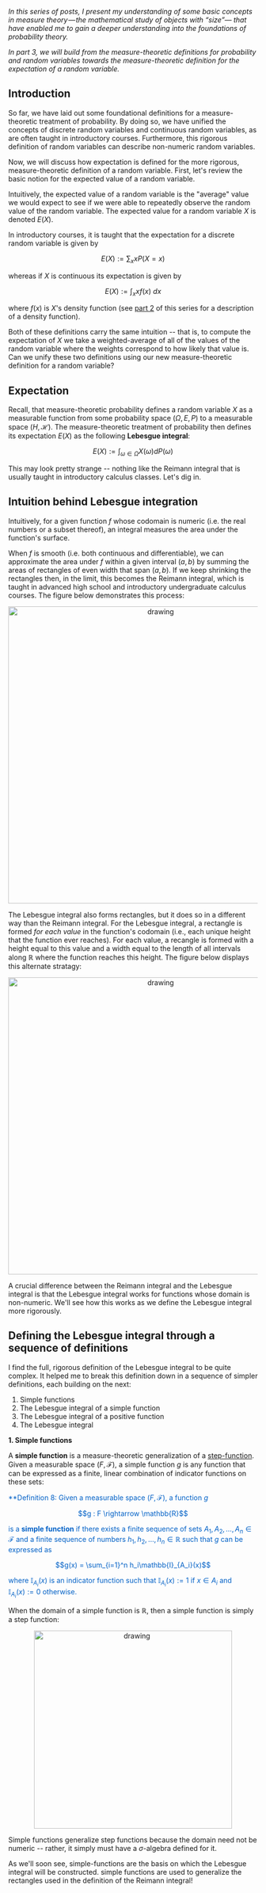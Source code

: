 


*In this series of posts, I present my understanding of some basic concepts in measure theory — the mathematical study of objects with “size”— that have enabled me to gain a deeper understanding into the foundations of probability theory.*

*In part 3, we will build from the measure-theoretic definitions for probability and random variables towards the measure-theoretic definition for the expectation of a random variable.*

Introduction
-------

So far, we have laid out some foundational definitions for a measure-theoretic treatment of probability. By doing so, we have unified the concepts of discrete random variables and continuous random variables, as are often taught in introductory courses.  Furthermore, this rigorous definition of random variables can describe non-numeric random variables.  

Now, we will discuss how expectation is defined for the more rigorous, measure-theoretic definition of a random variable. First, let's review the basic notion for the expected value of a random variable. 

Intuitively, the expected value of a random variable is the "average" value we would expect to see if we were able to repeatedly observe the random value of the random variable.  The expected value for a random variable $X$ is denoted $E(X)$.

In introductory courses, it is taught that the expectation for a discrete random variable is given by

$$E(X) := \sum_x xP(X = x)$$

whereas if $X$ is continuous its expectation is given by

$$E(X) := \int_x x f(x) \ dx$$

where $f(x)$ is $X$'s density function (see [part 2](https://mbernste.github.io/posts/measure_theory_2/) of this series for a description of a density function).  

Both of these definitions carry the same intuition -- that is, to compute the expectation of $X$ we take a weighted-average of all of the values of the random variable where the weights correspond to how likely that value is. Can we unify these two definitions using our new measure-theoretic definition for a random variable?

Expectation
---------

Recall, that measure-theoretic probability defines a random variable $X$ as a measurable function from some probability space $(\Omega, E, P)$ to a measurable space $(H,\mathcal{H})$.  The measure-theoretic treatment of probability then defines its expectation $E(X)$ as the following **Lebesgue integral**:

 $$E(X) := \int_{\omega \in \Omega} X(\omega) dP(\omega)$$
 
This may look pretty strange -- nothing like the Reimann integral that is usually taught in introductory calculus classes. Let's dig in.

Intuition behind Lebesgue integration
---------

Intuitively, for a given function $f$ whose codomain is numeric (i.e. the real numbers or a subset thereof), an integral measures the area under the function's surface.

When $f$ is smooth (i.e. both continuous and differentiable), we can approximate the area under $f$ within a given interval $(a,b)$ by summing the areas of rectangles of even width that span $(a,b)$. If we keep shrinking the rectangles then, in the limit, this becomes the Reimann integral, which is taught in advanced high school and introductory undergraduate calculus courses.  The figure below demonstrates this process:

<center><img src="https://raw.githubusercontent.com/mbernste/mbernste.github.io/master/images/Reimann.png" alt="drawing" width="600"/></center>

The Lebesgue integral also forms rectangles, but it does so in a different way than the Reimann integral. For the Lebesgue integral, a rectangle is formed *for each value* in the function's codomain (i.e., each unique height that the function ever reaches). For each value, a recangle is formed with a height equal to this value and a width equal to the length of all intervals along $\mathbb{R}$ where the function reaches this height.  The figure below displays this alternate stratagy:

<center><img src="https://raw.githubusercontent.com/mbernste/mbernste.github.io/master/images/Lebesgue.png" alt="drawing" width="600"/></center>

A crucial difference between the Reimann integral and the Lebesgue integral is that the Lebesgue integral works for functions whose domain is non-numeric. We'll see how this works as we define the Lebesgue integral more rigorously.

Defining the Lebesgue integral through a sequence of definitions
---------

I find the full, rigorous definition of the Lebesgue integral to be quite complex. It helped me to break this definition down in a sequence of simpler definitions, each building on the next:
1. Simple functions
2. The Lebesgue integral of a simple function
3. The Lebesgue integral of a positive function
4. The Lebesgue integral

**1. Simple functions**

A **simple function** is a measure-theoretic generalization of a [step-function](https://en.wikipedia.org/wiki/Step_function).   Given a measurable space $(F, \mathcal{F})$, a simple function $g$ is any function that can be expressed as a finite, linear combination of indicator functions on these sets:

<span style="color:#0060C6">**Definition 8: Given a measurable space $(F, \mathcal{F})$, a function $g$</span>

<center><span style="color:#0060C6">$$g : F \rightarrow \mathbb{R}$$</span></center>

<span style="color:#0060C6">is a **simple function** if there exists a finite sequence of sets $A_1, A_2, \dots, A_n \in \mathcal{F}$ and a finite sequence of numbers $h_1, h_2, \dots, h_n \in \mathbb{R}$ such that $g$ can be expressed as</span>

<center><span style="color:#0060C6">$$g(x) = \sum_{i=1}^n h_i\mathbb{I}_{A_i}(x)$$</span></center>

<span style="color:#0060C6">where $\mathbb{I}_{A_i}(x)$ is an indicator function such that $\mathbb{I}_{A_i}(x) := 1$ if $x \in A_i$ and $\mathbb{I}_{A_i}(x) := 0$ otherwise.</span>

When the domain of a simple function is $\mathbb{R}$, then a simple function is simply a step function:

<center><img src="https://raw.githubusercontent.com/mbernste/mbernste.github.io/master/images/simple_function.png" alt="drawing" width="400"/></center>

Simple functions generalize step functions because the domain need not be numeric -- rather, it simply must have a $\sigma$-algebra defined for it.  

As we'll soon see, simple-functions are the basis on which the Lebesgue integral will be constructed. simple functions are used to generalize the rectangles used in the definition of the Reimann integral!


